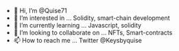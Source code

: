 - 👋 Hi, I’m @Quise71 
- 👀 I’m interested in ... Solidity, smart-chain development 
- 🌱 I’m currently learning ... Javascript, solidity
- 💞️ I’m looking to collaborate on ... NFTs, Smart-contracts
- 📫 How to reach me ... Twitter @Keysbyquise

<!---
Quise71/Quise71 is a ✨ special ✨ repository because its `README.md` (this file) appears on your GitHub profile.
You can click the Preview link to take a look at your changes.
--->
